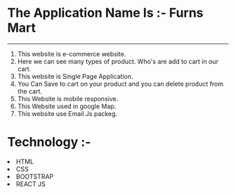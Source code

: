 # The Application Name Is :- Furns Mart

---

1. This website is e-commerce website.
2. Here we can see many types of product. Who's are add to cart in our cart.
3. This website is Single Page Application.
4. You Can Save to cart on your product and you can delete product from the cart.
5. This Website is mobile responsive.
6. This Website used in google Map.
7. This website use Email Js packeg.

<h1>Technology :-</h1>
<li>HTML</li>
<li>CSS</li>
<li>BOOTSTRAP</li>
<li>REACT JS</li>
